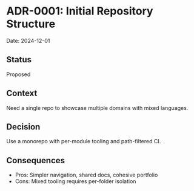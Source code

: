 # ADR-0001: Initial Repository Structure

Date: 2024-12-01

## Status
Proposed

## Context
Need a single repo to showcase multiple domains with mixed languages.

## Decision
Use a monorepo with per-module tooling and path-filtered CI.

## Consequences
- Pros: Simpler navigation, shared docs, cohesive portfolio
- Cons: Mixed tooling requires per-folder isolation
